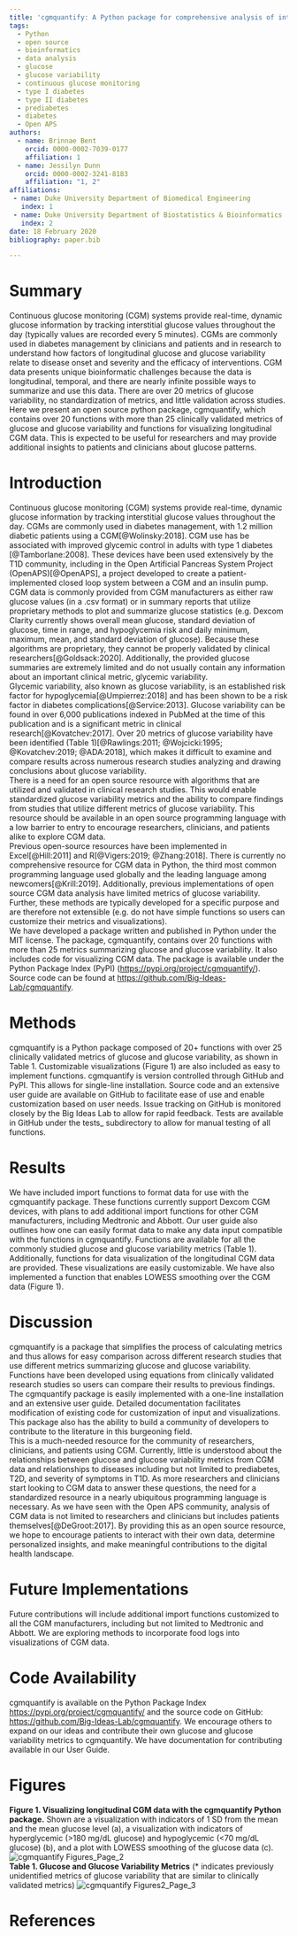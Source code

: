 ```yaml
---
title: 'cgmquantify: A Python package for comprehensive analysis of interstitial glucose and glycemic variability from continuous glucose monitor data'
tags:
  - Python
  - open source
  - bioinformatics
  - data analysis
  - glucose
  - glucose variability
  - continuous glucose monitoring
  - type I diabetes
  - type II diabetes
  - prediabetes
  - diabetes
  - Open APS
authors:
  - name: Brinnae Bent
    orcid: 0000-0002-7039-0177
    affiliation: 1
  - name: Jessilyn Dunn
    orcid: 0000-0002-3241-8183
    affiliation: "1, 2"
affiliations:
 - name: Duke University Department of Biomedical Engineering
   index: 1
 - name: Duke University Department of Biostatistics & Bioinformatics
   index: 2
date: 18 February 2020
bibliography: paper.bib

---
```


# Summary

Continuous glucose monitoring (CGM) systems provide real-time, dynamic glucose information 
by tracking interstitial glucose values throughout the day (typically values are recorded every 5 minutes). 
CGMs are commonly used in diabetes management by clinicians and patients and in research to understand how 
factors of longitudinal glucose and glucose variability relate to disease onset and severity and the efficacy of 
interventions. CGM data presents unique bioinformatic challenges because the data is longitudinal, temporal, and 
there are nearly infinite possible ways to summarize and use this data. There are over 20 metrics of glucose 
variability, no standardization of metrics, and little validation across studies. Here we present an open source 
python package, cgmquantify, which contains over 20 functions with more than 25 clinically validated metrics of glucose 
and glucose variability and functions for visualizing longitudinal CGM data. This is expected to be useful for 
researchers and may provide additional insights to patients and clinicians about glucose patterns.

# Introduction

Continuous glucose monitoring (CGM) systems provide real-time, dynamic glucose information by tracking interstitial 
glucose values throughout the day. CGMs are commonly used in diabetes management, with 1.2 million diabetic patients 
using a CGM[@Wolinsky:2018]. CGM use has be associated with improved glycemic control in adults with type 1 diabetes
[@Tamborlane:2008]. These devices 
have been used extensively by the T1D community, including in the Open Artificial Pancreas System Project (OpenAPS)[@OpenAPS], 
a project developed to create a patient-implemented closed loop system between a CGM and an insulin pump. 
<br/>
CGM data is commonly provided from CGM manufacturers as either raw glucose values (in a .csv format) or in summary 
reports that utilize proprietary methods to plot and summarize glucose statistics (e.g. Dexcom Clarity currently shows 
overall mean glucose, standard deviation of glucose, time in range, and hypoglycemia risk and daily minimum, maximum, 
mean, and standard deviation of glucose). Because these algorithms are proprietary, they cannot be properly validated 
by clinical researchers[@Goldsack:2020]. Additionally, the provided glucose summaries are extremely limited and do not usually contain 
any information about an important clinical metric, glycemic variability.
<br/>
Glycemic variability, also known as glucose variability, is an established risk factor for hypoglycemia[@Umpierrez:2018] and has been 
shown to be a risk factor in diabetes complications[@Service:2013]. Glucose variability can be found in over 6,000 publications indexed 
in PubMed at the time of this publication and is a significant metric in clinical research[@Kovatchev:2017]. Over 20 metrics of glucose 
variability have been identified (Table 1)[@Rawlings:2011; @Wojcicki:1995; @Kovatchev:2019; @ADA:2018], which makes it difficult to examine and compare results across numerous research 
studies analyzing and drawing conclusions about glucose variability. 
<br/>
There is a need for an open source resource with algorithms that are utilized and validated in clinical research studies. 
This would enable standardized glucose variability metrics and the ability to compare findings from studies that utilize 
different metrics of glucose variability. This resource should be available in an open source programming language with 
a low barrier to entry to encourage researchers, clinicians, and patients alike to explore CGM data. 
<br/>
Previous open-source resources have been implemented in Excel[@Hill:2011] and R[@Vigers:2019; @Zhang:2018]. There is currently no comprehensive resource for 
CGM data in Python, the third most common programming language used globally and the leading language among newcomers[@Krill:2019]. 
Additionally, previous implementations of open source CGM data analysis have limited metrics of glucose variability. 
Further, these methods are typically developed for a specific purpose and are therefore not extensible (e.g. do not have 
simple functions so users can customize their metrics and visualizations).
<br/>
We have developed a package written and published in Python under the MIT license. The package, cgmquantify, contains over 
20 functions with more than 25 metrics summarizing glucose and glucose variability. It also includes code for visualizing 
CGM data. The package is available under the Python Package Index (PyPI) (https://pypi.org/project/cgmquantify/). 
Source code can be found at https://github.com/Big-Ideas-Lab/cgmquantify. 

# Methods
cgmquantify is a Python package composed of 20+ functions with over 25 clinically validated metrics of glucose and glucose 
variability, as shown in Table 1. Customizable visualizations (Figure 1) are also included as easy to implement functions. 
cgmquantify is version controlled through GitHub and PyPI. This allows for single-line installation. Source code and an 
extensive user guide are available on GitHub to facilitate ease of use and enable customization based on user needs. Issue 
tracking on GitHub is monitored closely by the Big Ideas Lab to allow for rapid feedback. Tests are available in GitHub under 
the tests_ subdirectory to allow for manual testing of all functions.

# Results
We have included import functions to format data for use with the cgmquantify package. These functions currently support 
Dexcom CGM devices, with plans to add additional import functions for other CGM manufacturers, including Medtronic and Abbott. 
Our user guide also outlines how one can easily format data to make any data input compatible with the functions in cgmquantify. 
Functions are available for all the commonly studied glucose and glucose variability metrics (Table 1). Additionally, functions 
for data visualization of the longitudinal CGM data are provided. These visualizations are easily customizable. We have also 
implemented a function that enables LOWESS smoothing over the CGM data (Figure 1). 

# Discussion
cgmquantify is a package that simplifies the process of calculating metrics and thus allows for easy comparison across different 
research studies that use different metrics summarizing glucose and glucose variability. Functions have been developed using 
equations from clinically validated research studies so users can compare their results to previous findings. The cgmquantify 
package is easily implemented with a one-line installation and an extensive user guide. Detailed documentation facilitates 
modification of existing code for customization of input and visualizations. This package also has the ability to build a 
community of developers to contribute to the literature in this burgeoning field.
<br/>
This is a much-needed resource for the community of researchers, clinicians, and patients using CGM. Currently, little is 
understood about the relationships between glucose and glucose variability metrics from CGM data and relationships to diseases 
including but not limited to prediabetes, T2D, and severity of symptoms in T1D. As more researchers and clinicians start looking
to CGM data to answer these questions, the need for a standardized resource in a nearly ubiquitous programming language is 
necessary. As we have seen with the Open APS community, analysis of CGM data is not limited to researchers and clinicians but 
includes patients themselves[@DeGroot:2017]. By providing this as an open source resource, we hope to encourage patients to interact with 
their own data, determine personalized insights, and make meaningful contributions to the digital health landscape. 

# Future Implementations
Future contributions will include additional import functions customized to all the CGM manufacturers, including but not limited
to Medtronic and Abbott. We are exploring methods to incorporate food logs into visualizations of CGM data. 

# Code Availability
cgmquantify is available on the Python Package Index https://pypi.org/project/cgmquantify/ and the source code on 
GitHub: https://github.com/Big-Ideas-Lab/cgmquantify. We encourage others to expand on our ideas and contribute their own 
glucose and glucose variability metrics to cgmquantify. We have documentation for contributing available in our User Guide.

# Figures

**Figure 1. Visualizing longitudinal CGM data with the cgmquantify Python package.** Shown are a visualization with indicators 
of 1 SD from the mean and the mean glucose level (a), a visualization with indicators of hyperglycemic (>180 mg/dL glucose) 
and hypoglycemic (<70 mg/dL glucose) (b), and a plot with LOWESS smoothing of the glucose data (c).
![cgmquantify Figures_Page_2](https://user-images.githubusercontent.com/43549914/74770470-541de100-525a-11ea-8631-a714bfbcf7ed.jpg)
<br/>
**Table 1. Glucose and Glucose Variability Metrics** (* indicates previously unidentified metrics of glucose variability that are similar to clinically validated metrics)
![cgmquantify Figures2_Page_3](https://user-images.githubusercontent.com/43549914/74774845-774c8e80-5262-11ea-9155-80b87ca899a7.jpg)

# References
